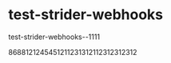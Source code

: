 test-strider-webhooks
=====================

test-strider-webhooks--1111

8688121245451211231312112312312312

